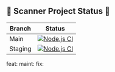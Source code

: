 ## 🚀 Scanner Project Status 🚀

| Branch | Status |
| ------ | ------ |
| Main | [![Node.js CI](https://github.com/MielVandeputte/Treble-Scanner/actions/workflows/test.yml/badge.svg?branch=main)](https://github.com/MielVandeputte/Treble-Scanner/actions/workflows/test.yml) |
| Staging | [![Node.js CI](https://github.com/MielVandeputte/Treble-Scanner/actions/workflows/test.yml/badge.svg?branch=staging)](https://github.com/MielVandeputte/Treble-Scanner/actions/workflows/test.yml) |

feat:
maint:
fix:
